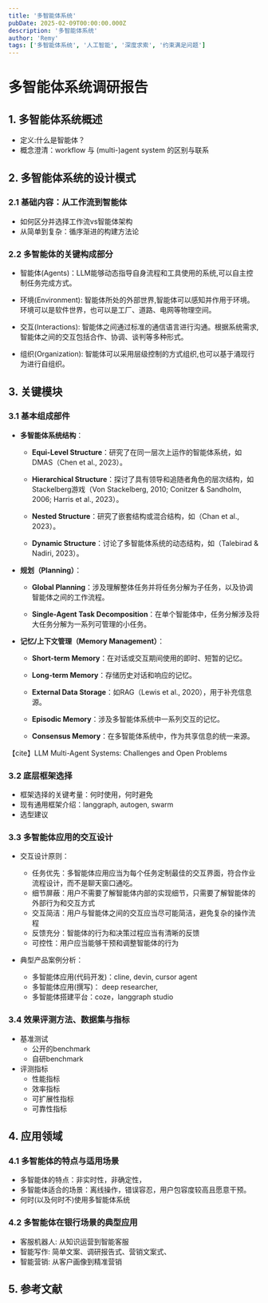 ```yaml
---
title: '多智能体系统'
pubDate: 2025-02-09T00:00:00.000Z
description: '多智能体系统'
author: 'Remy'
tags: ['多智能体系统', '人工智能', '深度求索', '约束满足问题']
---
```


# 多智能体系统调研报告

## 1. 多智能体系统概述
- 定义:什么是智能体？
- 概念澄清：workflow 与 (multi-)agent system 的区别与联系


## 2. 多智能体系统的设计模式

### 2.1 基础内容：从工作流到智能体
- 如何区分并选择工作流vs智能体架构
- 从简单到复杂：循序渐进的构建方法论

### 2.2 多智能体的关键构成部分

- 智能体(Agents)：LLM能够动态指导自身流程和工具使用的系统,可以自主控制任务完成方式。

- 环境(Environment): 智能体所处的外部世界,智能体可以感知并作用于环境。环境可以是软件世界，也可以是工厂、道路、电网等物理空间。

- 交互(Interactions): 智能体之间通过标准的通信语言进行沟通。根据系统需求,智能体之间的交互包括合作、协调、谈判等多种形式。

- 组织(Organization): 智能体可以采用层级控制的方式组织,也可以基于涌现行为进行自组织。


## 3. 关键模块
### 3.1 基本组成部件

* **多智能体系统结构**：

  * **Equi-Level Structure**：研究了在同一层次上运作的智能体系统，如DMAS（Chen et al., 2023）。

  * **Hierarchical Structure**：探讨了具有领导和追随者角色的层次结构，如Stackelberg游戏（Von Stackelberg, 2010; Conitzer & Sandholm, 2006; Harris et al., 2023）。

  * **Nested Structure**：研究了嵌套结构或混合结构，如（Chan et al., 2023）。

  * **Dynamic Structure**：讨论了多智能体系统的动态结构，如（Talebirad & Nadiri, 2023）。

* **规划（Planning）**：

  * **Global Planning**：涉及理解整体任务并将任务分解为子任务，以及协调智能体之间的工作流程。

  * **Single-Agent Task Decomposition**：在单个智能体中，任务分解涉及将大任务分解为一系列可管理的小任务。

* **记忆/上下文管理（Memory Management）**：

  * **Short-term Memory**：在对话或交互期间使用的即时、短暂的记忆。

  * **Long-term Memory**：存储历史对话和响应的记忆。

  * **External Data Storage**：如RAG（Lewis et al., 2020），用于补充信息源。

  * **Episodic Memory**：涉及多智能体系统中一系列交互的记忆。

  * **Consensus Memory**：在多智能体系统中，作为共享信息的统一来源。


【cite】LLM Multi-Agent Systems: Challenges and Open Problems


### 3.2 底层框架选择
- 框架选择的关键考量：何时使用，何时避免
- 现有通用框架介绍：langgraph, autogen, swarm
- 选型建议


### 3.3 多智能体应用的交互设计
- 交互设计原则：
  - 任务优先：多智能体应用应当为每个任务定制最佳的交互界面，符合作业流程设计，而不是聊天窗口通吃。
  - 细节屏蔽：用户不需要了解智能体内部的实现细节，只需要了解智能体的外部行为和交互方式
  - 交互简洁：用户与智能体之间的交互应当尽可能简洁，避免复杂的操作流程
  - 反馈充分：智能体的行为和决策过程应当有清晰的反馈
  - 可控性：用户应当能够干预和调整智能体的行为

- 典型产品案例分析：
  - 多智能体应用(代码开发)：cline, devin, cursor agent
  - 多智能体应用(撰写)： deep researcher, 
  - 多智能体搭建平台：coze，langgraph studio



### 3.4 效果评测方法、数据集与指标
- 基准测试
  - 公开的benchmark
  - 自研benchmark
- 评测指标
  - 性能指标
  - 效率指标
  - 可扩展性指标
  - 可靠性指标

## 4. 应用领域

### 4.1 多智能体的特点与适用场景
- 多智能体的特点：非实时性，非确定性，  
- 多智能体适合的场景：离线操作，错误容忍，用户包容度较高且愿意干预。
- 何时(以及何时不)使用多智能体系统

### 4.2 多智能体在银行场景的典型应用
- 客服机器人: 从知识运营到智能客服
- 智能写作: 简单文案、调研报告式、营销文案式、
- 智能营销: 从客户画像到精准营销

## 5. 参考文献








